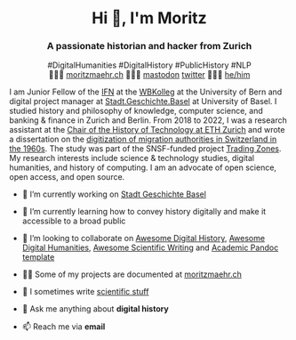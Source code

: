 <h1 align="center">Hi 👋, I'm Moritz</h1>

<h3 align="center">A passionate historian and hacker from Zurich</h3>

<p align='center'>#DigitalHumanities #DigitalHistory #PublicHistory #NLP<br>👨🏻‍💻 <a href="https://moritzmaehr.ch/">moritzmaehr.ch</a> 🙇🏻‍♂️ <a rel="me" href="https://mastodon.social/@maehr">mastodon</a> <a href="https://twitter.com/moritzmaehr">twitter</a> 🧜🏻‍♂️ <a href="https://pronoun.is/he">he/him</a></p>

I am Junior Fellow of the [IFN](https://www.ifn.unibe.ch/) at the [WBKolleg](https://www.wbkolleg.unibe.ch/) at the University of Bern and digital project manager at [Stadt.Geschichte.Basel](https://www.stadtgeschichtebasel.ch/) at University of Basel.
I studied history and philosophy of knowledge, computer science, and banking & finance in Zurich and Berlin.
From 2018 to 2022, I was a research assistant at the [Chair of the History of Technology at ETH Zurich](https://web.archive.org/web/https://www.tg.ethz.ch/personen/details/moritz-maehr/) and wrote a dissertation on the [digitization of migration authorities in Switzerland in the 1960s](https://doi.org/10.3929/ethz-b-000587758).
The study was part of the SNSF-funded project [Trading Zones](https://data.snf.ch/grants/grant/188795).
My research interests include science & technology studies, digital humanities, and history of computing.
I am an advocate of open science, open access, and open source.

- 🔭 I’m currently working on [Stadt Geschichte Basel](https://www.stadtgeschichtebasel.ch/index/das-projekt/stadt-geschichte-basel/team.html)

- 🌱 I’m currently learning how to convey history digitally and make it accessible to a broad public

- 👯 I’m looking to collaborate on [Awesome Digital History](https://github.com/maehr/awesome-digital-history), [Awesome Digital Humanities](https://github.com/dh-tech/awesome-digital-humanities), [Awesome Scientific Writing](https://github.com/writing-resources/awesome-scientific-writing) and [Academic Pandoc template](https://github.com/maehr/academic-pandoc-template)

- 👨‍💻 Some of my projects are documented at [moritzmaehr.ch](https://moritzmaehr.ch/projects/)

- 📝 I sometimes write [scientific stuff](https://moritzmaehr.ch/)

- 💬 Ask me anything about **digital history**

- 📫 Reach me via **email**
